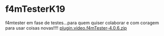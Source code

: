 # f4mTesterK19
f4mtester em fase de testes...para quem quiser colaborar e com coragem para usar coisas novas!!!!
<a href="plugin.video.f4mTester-4.0.6.zip">plugin.video.f4mTester-4.0.6.zip</a>
